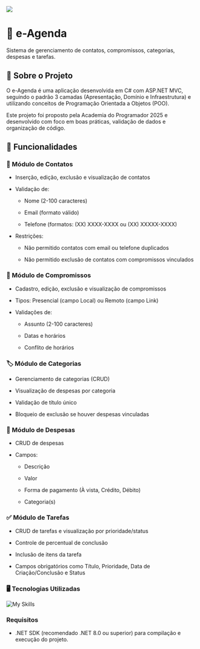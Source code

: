 ![](https://imgur.com/hg2U6Lg.gif)

# 📅 e-Agenda
Sistema de gerenciamento de contatos, compromissos, categorias, despesas e tarefas.

## 📝 Sobre o Projeto
O e-Agenda é uma aplicação desenvolvida em C# com ASP.NET MVC, seguindo o padrão 3 camadas (Apresentação, Domínio e Infraestrutura) e utilizando conceitos de Programação Orientada a Objetos (POO).

Este projeto foi proposto pela Academia do Programador 2025 e desenvolvido com foco em boas práticas, validação de dados e organização de código.

## 🚀 Funcionalidades
### 📇 Módulo de Contatos
- Inserção, edição, exclusão e visualização de contatos

- Validação de:

  - Nome (2-100 caracteres)

  - Email (formato válido)

  - Telefone (formatos: (XX) XXXX-XXXX ou (XX) XXXXX-XXXX)

- Restrições:

  - Não permitido contatos com email ou telefone duplicados

  - Não permitido exclusão de contatos com compromissos vinculados


### 📅 Módulo de Compromissos
- Cadastro, edição, exclusão e visualização de compromissos

- Tipos: Presencial (campo Local) ou Remoto (campo Link)

- Validações de:

  - Assunto (2-100 caracteres)

  - Datas e horários

  - Conflito de horários
    

### 🏷️ Módulo de Categorias
- Gerenciamento de categorias (CRUD)

- Visualização de despesas por categoria

- Validação de título único

- Bloqueio de exclusão se houver despesas vinculadas


### 💸 Módulo de Despesas
- CRUD de despesas

- Campos:

  - Descrição

  - Valor

  - Forma de pagamento (À vista, Crédito, Débito)

  - Categoria(s)


### ✅ Módulo de Tarefas
- CRUD de tarefas e visualização por prioridade/status

- Controle de percentual de conclusão

- Inclusão de itens da tarefa

- Campos obrigatórios como Título, Prioridade, Data de Criação/Conclusão e Status


### 🖥️ Tecnologias Utilizadas
![My Skills](https://skillicons.dev/icons?i=cs,bootstrap,html,css,js,dotnet)

### Requisitos
- .NET SDK (recomendado .NET 8.0 ou superior) para compilação e execução do projeto.
